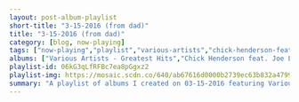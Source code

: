 ```yaml
---
layout: post-album-playlist
short-title: "3-15-2016 (from dad)"
title: "3-15-2016 (from dad)"
category: [blog, now-playing]
tags: ["now-playing","playlist","various-artists","chick-henderson-feat.-joe-loss-and-his-orchestra,-chick-henderson,-joe-loss-&-his-orchestra","the-everly-brothers","buddy-tate,-humphrey-lyttelton","george-shearing","chico-hamilton"]
albums: ["Various Artists - Greatest Hits","Chick Henderson feat. Joe Loss and His Orchestra, Chick Henderson, Joe Loss & His Orchestra - Chick Henderson Sings: Begin the Beguine","The Everly Brothers - Songs Our Daddy Taught Us","Buddy Tate, Humphrey Lyttelton - Swinging Scorpio","George Shearing - Out Of This World","Chico Hamilton - Man From Two Worlds"]
playlist-id: 06kG3qLfRFBc7ea8pGgxz2
playlist-img: https://mosaic.scdn.co/640/ab67616d0000b2739ec63b832a4799ce571d9d80ab67616d0000b273a3644583af503ce72dfa4673ab67616d0000b273c024f3db905f8a2ee35aef3cab67616d0000b273f16ab07b9492ed76a4451b63
summary: "A playlist of albums I created on 03-15-2016 featuring Various Artists, Chick Henderson feat. Joe Loss and His Orchestra, Chick Henderson, Joe Loss & His Orchestra, The Everly Brothers, Buddy Tate, Humphrey Lyttelton, George Shearing, and Chico Hamilton"
---
```


